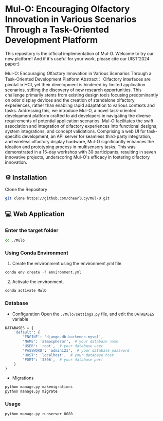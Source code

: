 # Mul-O: Encouraging Olfactory Innovation in Various Scenarios Through a Task-Oriented Development Platform

This repository is the official implementation of Mul-O.
Welcome to try our new platform! And if it's useful for your work, please cite our UIST'2024 paper:)

Mul-O: Encouraging Olfactory Innovation in Various Scenarios Through a Task-Oriented Development Platform
Abstract：
Olfactory interfaces are pivotal in HCI, yet their development is hindered by limited application scenarios, stifling the discovery of new research opportunities. This challenge primarily stems from existing design tools focusing predominantly on odor display devices and the creation of standalone olfactory experiences, rather than enabling rapid adaptation to various contexts and tasks. Addressing this, we introduce Mul-O, a novel task-oriented development platform crafted to aid developers in navigating the diverse requirements of potential application scenarios. Mul-O facilitates the swift association and integration of olfactory experiences into functional designs, system integrations, and concept validations. Comprising a web UI for task-specific development, an API server for seamless third-party integration, and wireless olfactory display hardware, Mul-O significantly enhances the ideation and prototyping process in multisensory tasks. This was demonstrated in a 15-day workshop with 30 participants, resulting in seven innovative projects, underscoring Mul-O's efficacy in fostering olfactory innovation.


## ⚙️ Installation
Clone the Repository
```bash
git clone https://github.com/cheerlucy/Mul-O.git
```

## 💻 Web Application

### Enter the target folder
```bash
cd ./Mulo
```

### Using Conda Environment
1. Create the environment using the environment.yml file.
```bash
conda env create -f environment.yml
```

2. Activate the environment.
```bash
conda activate MulO
```

### Database
- Configuration
Open the `./Mulo/settings.py` file, and edit the `DATABASES` variable
```python
DATABASES = {
    'default': {
        'ENGINE': 'django.db.backends.mysql',
        'NAME': 'atmospheror',  # your database name
        'USER': 'root',  # your database user
        'PASSWORD': 'admin123',  # your database password
        'HOST': 'localhost',  # your database host
        'PORT': '3306',  # your database port
    }
}
```

- Migrations
```bash
python manage.py makemigrations
python manage.py migrate
```

### Usage
```bash
python manage.py runserver 8080
```
